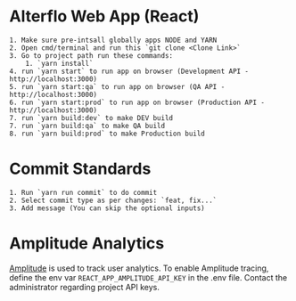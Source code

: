 # Alterflo Web App (React)
	1. Make sure pre-intsall globally apps NODE and YARN
	2. Open cmd/terminal and run this `git clone <Clone Link>`
	3. Go to project path run these commands:
    	1. `yarn install`
	4. run `yarn start` to run app on browser (Development API - http://localhost:3000)
	5. run `yarn start:qa` to run app on browser (QA API - http://localhost:3000)
	6. run `yarn start:prod` to run app on browser (Production API - http://localhost:3000)
	7. run `yarn build:dev` to make DEV build
	7. run `yarn build:qa` to make QA build
	8. run `yarn build:prod` to make Production build


# Commit Standards
	1. Run `yarn run commit` to do commit
 	2. Select commit type as per changes: `feat, fix...`
	3. Add message (You can skip the optional inputs)

# Amplitude Analytics
[Amplitude](https://amplitude.com/) is used to track user analytics. To enable Amplitude tracing, define the env var 
`REACT_APP_AMPLITUDE_API_KEY` in the .env file. Contact the administrator regarding project API keys.